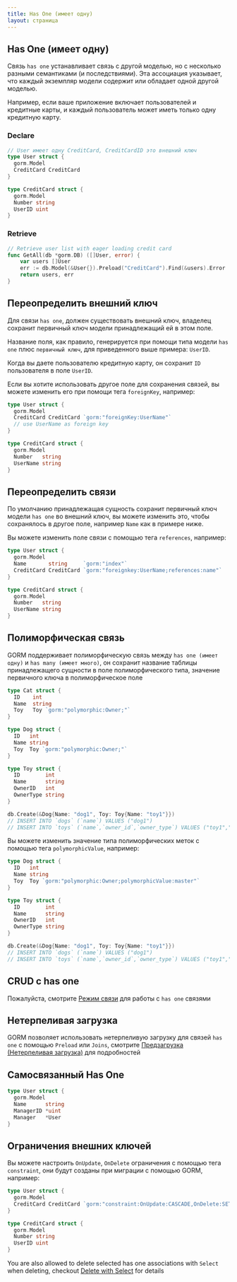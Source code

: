 ```yaml
---
title: Has One (имеет одну)
layout: страница
---
```


## Has One (имеет одну)

Связь `has one` устанавливает связь с другой моделью, но с несколько разными семантиками (и последствиями). Эта ассоциация указывает, что каждый экземпляр модели содержит или обладает одной другой моделью.

Например, если ваше приложение включает пользователей и кредитные карты, и каждый пользователь может иметь только одну кредитную карту.

### Declare
```go
// User имеет одну CreditCard, CreditCardID это внешний ключ
type User struct {
  gorm.Model
  CreditCard CreditCard
}

type CreditCard struct {
  gorm.Model
  Number string
  UserID uint
}
```

### Retrieve
```go
// Retrieve user list with eager loading credit card
func GetAll(db *gorm.DB) ([]User, error) {
    var users []User
    err := db.Model(&User{}).Preload("CreditCard").Find(&users).Error
    return users, err
}
```

## Переопределить внешний ключ

Для связи `has one`, должен существовать внешний ключ, владелец сохранит первичный ключ модели принадлежащий ей в этом поле.

Название поля, как правило, генерируется при помощи типа модели `has one` плюс `первичный ключ`, для приведенного выше примера: `UserID`.

Когда вы даете пользователю кредитную карту, он сохранит `ID` пользователя в поле `UserID`.

Если вы хотите использовать другое поле для сохранения связей, вы можете изменить его при помощи тега `foreignKey`, например:

```go
type User struct {
  gorm.Model
  CreditCard CreditCard `gorm:"foreignKey:UserName"`
  // use UserName as foreign key
}

type CreditCard struct {
  gorm.Model
  Number   string
  UserName string
}
```

## Переопределить связи

По умолчанию принадлежащая сущность сохранит первичный ключ модели `has one` во внешний ключ, вы можете изменить это, чтобы сохранялось в другое поле, например `Name` как в примере ниже.

Вы можете изменить поле связи с помощью тега `references`, например:

```go
type User struct {
  gorm.Model
  Name       string     `gorm:"index"`
  CreditCard CreditCard `gorm:"foreignkey:UserName;references:name"`
}

type CreditCard struct {
  gorm.Model
  Number   string
  UserName string
}
```

## Полиморфическая связь

GORM поддерживает полиморфическую связь между `has one (имеет одну)` и `has many (имеет много)`, он сохранит название таблицы принадлежащего сущности в поле полиморфического типа, значение первичного ключа в полиморфическое поле

```go
type Cat struct {
  ID    int
  Name  string
  Toy   Toy `gorm:"polymorphic:Owner;"`
}

type Dog struct {
  ID   int
  Name string
  Toy  Toy `gorm:"polymorphic:Owner;"`
}

type Toy struct {
  ID        int
  Name      string
  OwnerID   int
  OwnerType string
}

db.Create(&Dog{Name: "dog1", Toy: Toy{Name: "toy1"}})
// INSERT INTO `dogs` (`name`) VALUES ("dog1")
// INSERT INTO `toys` (`name`,`owner_id`,`owner_type`) VALUES ("toy1","1","dogs")
```

Вы можете изменить значение типа полиморфических меток с помощью тега `polymorphicValue`, например:

```go
type Dog struct {
  ID   int
  Name string
  Toy  Toy `gorm:"polymorphic:Owner;polymorphicValue:master"`
}

type Toy struct {
  ID        int
  Name      string
  OwnerID   int
  OwnerType string
}

db.Create(&Dog{Name: "dog1", Toy: Toy{Name: "toy1"}})
// INSERT INTO `dogs` (`name`) VALUES ("dog1")
// INSERT INTO `toys` (`name`,`owner_id`,`owner_type`) VALUES ("toy1","1","master")
```

## CRUD с has one

Пожалуйста, смотрите [Режим связи](associations.html#Association-Mode) для работы с `has one` связями

## Нетерпеливая загрузка

GORM позволяет использовать нетерпеливую загрузку для связей `has one` с помощью `Preload` или `Joins`, смотрите [Предзагрузка (Нетерпеливая загрузка)](preload.html) для подробностей

## Самосвязанный Has One

```go
type User struct {
  gorm.Model
  Name      string
  ManagerID *uint
  Manager   *User
}
```

## Ограничения внешних ключей

Вы можете настроить `OnUpdate`, `OnDelete` ограничения с помощью тега `constraint`, они будут созданы при миграции с помощью GORM, например:

```go
type User struct {
  gorm.Model
  CreditCard CreditCard `gorm:"constraint:OnUpdate:CASCADE,OnDelete:SET NULL;"`
}

type CreditCard struct {
  gorm.Model
  Number string
  UserID uint
}
```

You are also allowed to delete selected has one associations with `Select` when deleting, checkout [Delete with Select](associations.html#delete_with_select) for details
